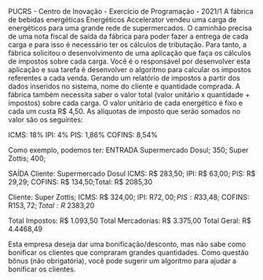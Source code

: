 PUCRS - Centro de Inovação - Exercício de Programação - 2021/1
A fábrica de bebidas energéticas Energéticos Accelerator vendeu uma carga de energéticos para uma grande rede de supermercados. O caminhão precisa de uma nota fiscal de saída da fábrica para poder fazer a entrega de cada carga e para isso é necessário ter os cálculos de tributação. Para tanto, a fábrica solicitou o desenvolvimento de uma aplicação que faça os cálculos de impostos sobre cada carga.
Você é o responsável por desenvolver esta aplicação e sua tarefa é desenvolver o algoritmo para calcular os impostos referentes a cada venda.
Gerando um relatório de impostos  a partir dos dados inseridos no sistema, nome do cliente e quantidade comprada.
A fábrica também necessita saber o valor total (valor unitário x quantidade + impostos) sobre cada carga. O valor unitário de cada energético é fixo e cada um custa R$ 4,50.
As alíquotas de imposto que serão somados no valor são os seguintes:

ICMS: 18%
IPI: 4%
PIS: 1,86%
COFINS: 8,54%

Como exemplo, podemos ter:
ENTRADA
Supermercado Dosul; 350;
Super Zottis; 400;

SAÍDA
Cliente: Supermercado Dosul
ICMS: R$ 283,50; IPI: R$ 63,00; PIS: R$ 29,29; COFINS: R$ 134,50;Total: R$ 2085,30

Cliente: Super Zottis;
ICMS: R$ 324,00; IPI: R$72,00; PIS: R$33,48; COFINS: R$153,72; Total: R$ 2383,20

Total Impostos: R$ 1.093,50
Total Mercadorias: R$ 3.375,00
Total Geral:    R$ 4.4468,49

Esta empresa deseja dar uma bonificação/desconto, mas não sabe como bonificar os clientes que compraram grandes quantidades.
Como questão bônus (não obrigatória), você pode sugerir um algoritmo para ajudar a bonificar os clientes.
